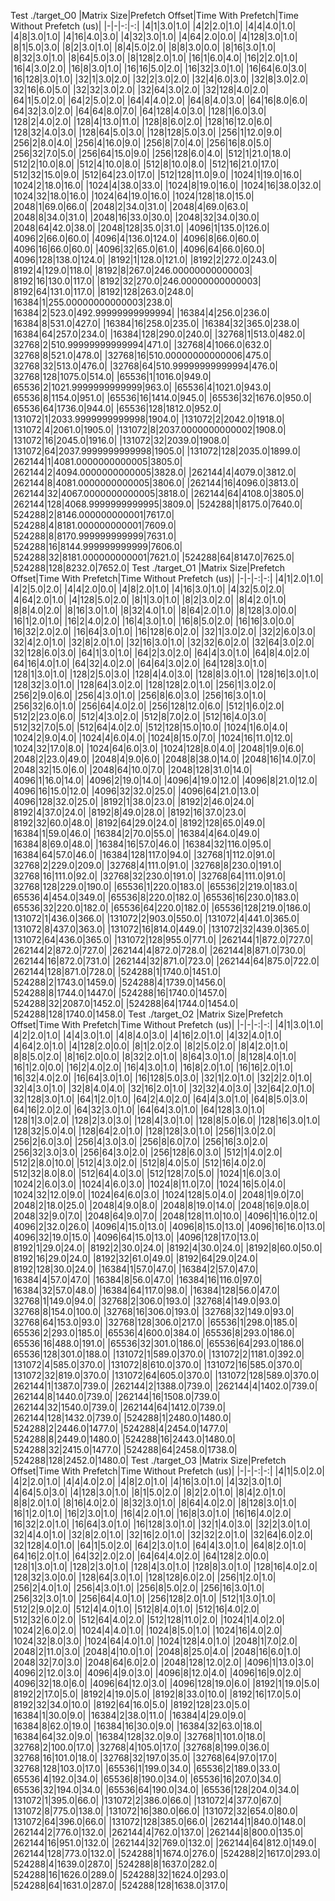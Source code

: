 Test ./target_O0
|Matrix Size|Prefetch Offset|Time With Prefetch|Time Without Prefetch (us)|
|-|-|-:|-:|
|4|1|3.0|1.0|
|4|2|2.0|1.0|
|4|4|4.0|1.0|
|4|8|3.0|1.0|
|4|16|4.0|3.0|
|4|32|3.0|1.0|
|4|64|2.0|0.0|
|4|128|3.0|1.0|
|8|1|5.0|3.0|
|8|2|3.0|1.0|
|8|4|5.0|2.0|
|8|8|3.0|0.0|
|8|16|3.0|1.0|
|8|32|3.0|1.0|
|8|64|5.0|3.0|
|8|128|2.0|1.0|
|16|1|6.0|4.0|
|16|2|2.0|1.0|
|16|4|3.0|2.0|
|16|8|3.0|1.0|
|16|16|5.0|2.0|
|16|32|3.0|1.0|
|16|64|6.0|3.0|
|16|128|3.0|1.0|
|32|1|3.0|2.0|
|32|2|3.0|2.0|
|32|4|6.0|3.0|
|32|8|3.0|2.0|
|32|16|6.0|5.0|
|32|32|3.0|2.0|
|32|64|3.0|2.0|
|32|128|4.0|2.0|
|64|1|5.0|2.0|
|64|2|5.0|2.0|
|64|4|4.0|2.0|
|64|8|4.0|3.0|
|64|16|8.0|6.0|
|64|32|3.0|2.0|
|64|64|8.0|7.0|
|64|128|4.0|3.0|
|128|1|6.0|3.0|
|128|2|4.0|2.0|
|128|4|13.0|11.0|
|128|8|6.0|2.0|
|128|16|12.0|6.0|
|128|32|4.0|3.0|
|128|64|5.0|3.0|
|128|128|5.0|3.0|
|256|1|12.0|9.0|
|256|2|8.0|4.0|
|256|4|16.0|9.0|
|256|8|7.0|4.0|
|256|16|8.0|5.0|
|256|32|7.0|5.0|
|256|64|15.0|9.0|
|256|128|6.0|4.0|
|512|1|21.0|18.0|
|512|2|10.0|8.0|
|512|4|10.0|8.0|
|512|8|10.0|8.0|
|512|16|21.0|17.0|
|512|32|15.0|9.0|
|512|64|23.0|17.0|
|512|128|11.0|9.0|
|1024|1|19.0|16.0|
|1024|2|18.0|16.0|
|1024|4|38.0|33.0|
|1024|8|19.0|16.0|
|1024|16|38.0|32.0|
|1024|32|18.0|16.0|
|1024|64|19.0|16.0|
|1024|128|18.0|15.0|
|2048|1|69.0|66.0|
|2048|2|34.0|31.0|
|2048|4|69.0|63.0|
|2048|8|34.0|31.0|
|2048|16|33.0|30.0|
|2048|32|34.0|30.0|
|2048|64|42.0|38.0|
|2048|128|35.0|31.0|
|4096|1|135.0|126.0|
|4096|2|66.0|60.0|
|4096|4|136.0|124.0|
|4096|8|66.0|60.0|
|4096|16|66.0|60.0|
|4096|32|65.0|61.0|
|4096|64|66.0|60.0|
|4096|128|138.0|124.0|
|8192|1|128.0|121.0|
|8192|2|272.0|243.0|
|8192|4|129.0|118.0|
|8192|8|267.0|246.00000000000003|
|8192|16|130.0|117.0|
|8192|32|270.0|246.00000000000003|
|8192|64|131.0|117.0|
|8192|128|263.0|248.0|
|16384|1|255.00000000000003|238.0|
|16384|2|523.0|492.99999999999994|
|16384|4|256.0|236.0|
|16384|8|531.0|427.0|
|16384|16|258.0|235.0|
|16384|32|365.0|238.0|
|16384|64|257.0|234.0|
|16384|128|290.0|240.0|
|32768|1|513.0|482.0|
|32768|2|510.99999999999994|471.0|
|32768|4|1066.0|632.0|
|32768|8|521.0|478.0|
|32768|16|510.00000000000006|475.0|
|32768|32|513.0|476.0|
|32768|64|510.99999999999994|476.0|
|32768|128|1075.0|514.0|
|65536|1|1016.0|949.0|
|65536|2|1021.9999999999999|963.0|
|65536|4|1021.0|943.0|
|65536|8|1154.0|951.0|
|65536|16|1414.0|945.0|
|65536|32|1676.0|950.0|
|65536|64|1736.0|944.0|
|65536|128|1812.0|952.0|
|131072|1|2033.9999999999998|1904.0|
|131072|2|2042.0|1918.0|
|131072|4|2061.0|1905.0|
|131072|8|2037.0000000000002|1908.0|
|131072|16|2045.0|1916.0|
|131072|32|2039.0|1908.0|
|131072|64|2037.9999999999998|1905.0|
|131072|128|2035.0|1899.0|
|262144|1|4081.0000000000005|3805.0|
|262144|2|4094.0000000000005|3828.0|
|262144|4|4079.0|3812.0|
|262144|8|4081.0000000000005|3806.0|
|262144|16|4096.0|3813.0|
|262144|32|4067.0000000000005|3818.0|
|262144|64|4108.0|3805.0|
|262144|128|4068.9999999999995|3809.0|
|524288|1|8175.0|7640.0|
|524288|2|8146.000000000001|7617.0|
|524288|4|8181.000000000001|7609.0|
|524288|8|8170.999999999999|7631.0|
|524288|16|8144.999999999999|7606.0|
|524288|32|8181.000000000001|7621.0|
|524288|64|8147.0|7625.0|
|524288|128|8232.0|7652.0|
Test ./target_O1
|Matrix Size|Prefetch Offset|Time With Prefetch|Time Without Prefetch (us)|
|-|-|-:|-:|
|4|1|2.0|1.0|
|4|2|5.0|2.0|
|4|4|2.0|0.0|
|4|8|2.0|1.0|
|4|16|3.0|1.0|
|4|32|5.0|2.0|
|4|64|2.0|1.0|
|4|128|5.0|2.0|
|8|1|3.0|1.0|
|8|2|3.0|2.0|
|8|4|2.0|1.0|
|8|8|4.0|2.0|
|8|16|3.0|1.0|
|8|32|4.0|1.0|
|8|64|2.0|1.0|
|8|128|3.0|0.0|
|16|1|2.0|1.0|
|16|2|4.0|2.0|
|16|4|3.0|1.0|
|16|8|5.0|2.0|
|16|16|3.0|0.0|
|16|32|2.0|2.0|
|16|64|3.0|1.0|
|16|128|6.0|2.0|
|32|1|3.0|2.0|
|32|2|6.0|3.0|
|32|4|2.0|1.0|
|32|8|2.0|1.0|
|32|16|3.0|1.0|
|32|32|6.0|2.0|
|32|64|3.0|2.0|
|32|128|6.0|3.0|
|64|1|3.0|1.0|
|64|2|3.0|2.0|
|64|4|3.0|1.0|
|64|8|4.0|2.0|
|64|16|4.0|1.0|
|64|32|4.0|2.0|
|64|64|3.0|2.0|
|64|128|3.0|1.0|
|128|1|3.0|1.0|
|128|2|5.0|3.0|
|128|4|4.0|3.0|
|128|8|3.0|1.0|
|128|16|3.0|1.0|
|128|32|3.0|1.0|
|128|64|3.0|2.0|
|128|128|2.0|1.0|
|256|1|3.0|2.0|
|256|2|9.0|6.0|
|256|4|3.0|1.0|
|256|8|6.0|3.0|
|256|16|3.0|1.0|
|256|32|6.0|1.0|
|256|64|4.0|2.0|
|256|128|12.0|6.0|
|512|1|6.0|2.0|
|512|2|23.0|6.0|
|512|4|3.0|2.0|
|512|8|7.0|2.0|
|512|16|4.0|3.0|
|512|32|7.0|5.0|
|512|64|4.0|2.0|
|512|128|15.0|10.0|
|1024|1|6.0|4.0|
|1024|2|9.0|4.0|
|1024|4|6.0|4.0|
|1024|8|15.0|7.0|
|1024|16|11.0|12.0|
|1024|32|17.0|8.0|
|1024|64|6.0|3.0|
|1024|128|8.0|4.0|
|2048|1|9.0|6.0|
|2048|2|23.0|49.0|
|2048|4|9.0|6.0|
|2048|8|38.0|14.0|
|2048|16|14.0|7.0|
|2048|32|15.0|6.0|
|2048|64|10.0|7.0|
|2048|128|31.0|14.0|
|4096|1|16.0|14.0|
|4096|2|19.0|14.0|
|4096|4|19.0|12.0|
|4096|8|21.0|12.0|
|4096|16|15.0|12.0|
|4096|32|32.0|25.0|
|4096|64|21.0|13.0|
|4096|128|32.0|25.0|
|8192|1|38.0|23.0|
|8192|2|46.0|24.0|
|8192|4|37.0|24.0|
|8192|8|49.0|28.0|
|8192|16|37.0|23.0|
|8192|32|60.0|48.0|
|8192|64|29.0|24.0|
|8192|128|65.0|49.0|
|16384|1|59.0|46.0|
|16384|2|70.0|55.0|
|16384|4|64.0|49.0|
|16384|8|69.0|48.0|
|16384|16|57.0|46.0|
|16384|32|116.0|95.0|
|16384|64|57.0|46.0|
|16384|128|117.0|94.0|
|32768|1|112.0|91.0|
|32768|2|229.0|209.0|
|32768|4|111.0|91.0|
|32768|8|230.0|191.0|
|32768|16|111.0|92.0|
|32768|32|230.0|191.0|
|32768|64|111.0|91.0|
|32768|128|229.0|190.0|
|65536|1|220.0|183.0|
|65536|2|219.0|183.0|
|65536|4|454.0|349.0|
|65536|8|220.0|182.0|
|65536|16|230.0|183.0|
|65536|32|220.0|182.0|
|65536|64|220.0|182.0|
|65536|128|219.0|186.0|
|131072|1|436.0|366.0|
|131072|2|903.0|550.0|
|131072|4|441.0|365.0|
|131072|8|437.0|363.0|
|131072|16|814.0|449.0|
|131072|32|439.0|365.0|
|131072|64|436.0|365.0|
|131072|128|955.0|771.0|
|262144|1|872.0|727.0|
|262144|2|872.0|727.0|
|262144|4|872.0|728.0|
|262144|8|871.0|730.0|
|262144|16|872.0|731.0|
|262144|32|871.0|723.0|
|262144|64|875.0|722.0|
|262144|128|871.0|728.0|
|524288|1|1740.0|1451.0|
|524288|2|1743.0|1459.0|
|524288|4|1739.0|1456.0|
|524288|8|1744.0|1447.0|
|524288|16|1740.0|1457.0|
|524288|32|2087.0|1452.0|
|524288|64|1744.0|1454.0|
|524288|128|1740.0|1458.0|
Test ./target_O2
|Matrix Size|Prefetch Offset|Time With Prefetch|Time Without Prefetch (us)|
|-|-|-:|-:|
|4|1|3.0|1.0|
|4|2|2.0|1.0|
|4|4|3.0|1.0|
|4|8|4.0|3.0|
|4|16|2.0|1.0|
|4|32|4.0|1.0|
|4|64|2.0|1.0|
|4|128|2.0|0.0|
|8|1|2.0|2.0|
|8|2|5.0|2.0|
|8|4|2.0|1.0|
|8|8|5.0|2.0|
|8|16|2.0|0.0|
|8|32|2.0|1.0|
|8|64|3.0|1.0|
|8|128|4.0|1.0|
|16|1|2.0|0.0|
|16|2|4.0|2.0|
|16|4|3.0|1.0|
|16|8|2.0|1.0|
|16|16|2.0|1.0|
|16|32|4.0|2.0|
|16|64|3.0|1.0|
|16|128|5.0|3.0|
|32|1|2.0|1.0|
|32|2|2.0|1.0|
|32|4|3.0|1.0|
|32|8|4.0|4.0|
|32|16|2.0|1.0|
|32|32|4.0|3.0|
|32|64|2.0|1.0|
|32|128|3.0|1.0|
|64|1|2.0|1.0|
|64|2|4.0|2.0|
|64|4|3.0|1.0|
|64|8|5.0|3.0|
|64|16|2.0|2.0|
|64|32|3.0|1.0|
|64|64|3.0|1.0|
|64|128|3.0|1.0|
|128|1|3.0|2.0|
|128|2|3.0|3.0|
|128|4|3.0|1.0|
|128|8|5.0|6.0|
|128|16|3.0|1.0|
|128|32|5.0|4.0|
|128|64|2.0|1.0|
|128|128|3.0|1.0|
|256|1|3.0|2.0|
|256|2|6.0|3.0|
|256|4|3.0|3.0|
|256|8|6.0|7.0|
|256|16|3.0|2.0|
|256|32|3.0|3.0|
|256|64|3.0|2.0|
|256|128|6.0|3.0|
|512|1|4.0|2.0|
|512|2|8.0|10.0|
|512|4|3.0|2.0|
|512|8|4.0|5.0|
|512|16|4.0|2.0|
|512|32|8.0|8.0|
|512|64|4.0|3.0|
|512|128|7.0|5.0|
|1024|1|6.0|3.0|
|1024|2|6.0|3.0|
|1024|4|6.0|3.0|
|1024|8|11.0|7.0|
|1024|16|5.0|4.0|
|1024|32|12.0|9.0|
|1024|64|6.0|3.0|
|1024|128|5.0|4.0|
|2048|1|9.0|7.0|
|2048|2|18.0|25.0|
|2048|4|9.0|8.0|
|2048|8|19.0|14.0|
|2048|16|9.0|8.0|
|2048|32|9.0|7.0|
|2048|64|9.0|7.0|
|2048|128|11.0|10.0|
|4096|1|16.0|12.0|
|4096|2|32.0|26.0|
|4096|4|15.0|13.0|
|4096|8|15.0|13.0|
|4096|16|16.0|13.0|
|4096|32|19.0|15.0|
|4096|64|15.0|13.0|
|4096|128|17.0|13.0|
|8192|1|29.0|24.0|
|8192|2|30.0|24.0|
|8192|4|30.0|24.0|
|8192|8|60.0|50.0|
|8192|16|29.0|24.0|
|8192|32|61.0|49.0|
|8192|64|29.0|24.0|
|8192|128|30.0|24.0|
|16384|1|57.0|47.0|
|16384|2|57.0|47.0|
|16384|4|57.0|47.0|
|16384|8|56.0|47.0|
|16384|16|116.0|97.0|
|16384|32|57.0|48.0|
|16384|64|117.0|98.0|
|16384|128|56.0|47.0|
|32768|1|149.0|94.0|
|32768|2|306.0|193.0|
|32768|4|149.0|93.0|
|32768|8|154.0|100.0|
|32768|16|306.0|193.0|
|32768|32|149.0|93.0|
|32768|64|153.0|93.0|
|32768|128|306.0|217.0|
|65536|1|298.0|185.0|
|65536|2|293.0|185.0|
|65536|4|600.0|384.0|
|65536|8|293.0|186.0|
|65536|16|488.0|191.0|
|65536|32|301.0|186.0|
|65536|64|293.0|186.0|
|65536|128|301.0|188.0|
|131072|1|589.0|370.0|
|131072|2|1181.0|392.0|
|131072|4|585.0|370.0|
|131072|8|610.0|370.0|
|131072|16|585.0|370.0|
|131072|32|819.0|370.0|
|131072|64|605.0|370.0|
|131072|128|589.0|370.0|
|262144|1|1387.0|739.0|
|262144|2|1388.0|739.0|
|262144|4|1402.0|739.0|
|262144|8|1440.0|739.0|
|262144|16|1508.0|739.0|
|262144|32|1540.0|739.0|
|262144|64|1412.0|739.0|
|262144|128|1432.0|739.0|
|524288|1|2480.0|1480.0|
|524288|2|2446.0|1477.0|
|524288|4|2454.0|1477.0|
|524288|8|2449.0|1480.0|
|524288|16|2443.0|1480.0|
|524288|32|2415.0|1477.0|
|524288|64|2458.0|1738.0|
|524288|128|2452.0|1480.0|
Test ./target_O3
|Matrix Size|Prefetch Offset|Time With Prefetch|Time Without Prefetch (us)|
|-|-|-:|-:|
|4|1|5.0|2.0|
|4|2|2.0|1.0|
|4|4|4.0|2.0|
|4|8|2.0|1.0|
|4|16|3.0|1.0|
|4|32|3.0|1.0|
|4|64|5.0|3.0|
|4|128|3.0|1.0|
|8|1|5.0|2.0|
|8|2|2.0|1.0|
|8|4|2.0|1.0|
|8|8|2.0|1.0|
|8|16|4.0|2.0|
|8|32|3.0|1.0|
|8|64|4.0|2.0|
|8|128|3.0|1.0|
|16|1|2.0|1.0|
|16|2|3.0|1.0|
|16|4|2.0|1.0|
|16|8|3.0|1.0|
|16|16|4.0|2.0|
|16|32|2.0|1.0|
|16|64|3.0|1.0|
|16|128|3.0|1.0|
|32|1|4.0|3.0|
|32|2|3.0|1.0|
|32|4|4.0|1.0|
|32|8|2.0|1.0|
|32|16|2.0|1.0|
|32|32|2.0|1.0|
|32|64|6.0|2.0|
|32|128|4.0|1.0|
|64|1|5.0|2.0|
|64|2|3.0|1.0|
|64|4|3.0|1.0|
|64|8|2.0|1.0|
|64|16|2.0|1.0|
|64|32|2.0|2.0|
|64|64|4.0|2.0|
|64|128|2.0|0.0|
|128|1|3.0|1.0|
|128|2|3.0|1.0|
|128|4|3.0|1.0|
|128|8|3.0|1.0|
|128|16|4.0|2.0|
|128|32|3.0|0.0|
|128|64|3.0|1.0|
|128|128|6.0|2.0|
|256|1|2.0|1.0|
|256|2|4.0|1.0|
|256|4|3.0|1.0|
|256|8|5.0|2.0|
|256|16|3.0|1.0|
|256|32|3.0|1.0|
|256|64|4.0|1.0|
|256|128|2.0|1.0|
|512|1|3.0|1.0|
|512|2|9.0|2.0|
|512|4|4.0|1.0|
|512|8|4.0|1.0|
|512|16|4.0|2.0|
|512|32|6.0|2.0|
|512|64|4.0|2.0|
|512|128|11.0|2.0|
|1024|1|4.0|2.0|
|1024|2|6.0|2.0|
|1024|4|4.0|1.0|
|1024|8|5.0|1.0|
|1024|16|4.0|2.0|
|1024|32|8.0|3.0|
|1024|64|4.0|1.0|
|1024|128|4.0|1.0|
|2048|1|7.0|2.0|
|2048|2|11.0|3.0|
|2048|4|10.0|1.0|
|2048|8|25.0|4.0|
|2048|16|6.0|1.0|
|2048|32|7.0|3.0|
|2048|64|6.0|2.0|
|2048|128|12.0|2.0|
|4096|1|13.0|3.0|
|4096|2|12.0|3.0|
|4096|4|9.0|3.0|
|4096|8|12.0|4.0|
|4096|16|9.0|2.0|
|4096|32|18.0|6.0|
|4096|64|12.0|3.0|
|4096|128|19.0|6.0|
|8192|1|19.0|5.0|
|8192|2|17.0|5.0|
|8192|4|19.0|5.0|
|8192|8|33.0|10.0|
|8192|16|17.0|5.0|
|8192|32|34.0|10.0|
|8192|64|16.0|5.0|
|8192|128|23.0|5.0|
|16384|1|30.0|9.0|
|16384|2|38.0|11.0|
|16384|4|29.0|9.0|
|16384|8|62.0|19.0|
|16384|16|30.0|9.0|
|16384|32|63.0|18.0|
|16384|64|32.0|9.0|
|16384|128|32.0|9.0|
|32768|1|101.0|18.0|
|32768|2|100.0|17.0|
|32768|4|105.0|17.0|
|32768|8|199.0|36.0|
|32768|16|101.0|18.0|
|32768|32|197.0|35.0|
|32768|64|97.0|17.0|
|32768|128|103.0|17.0|
|65536|1|199.0|34.0|
|65536|2|189.0|33.0|
|65536|4|192.0|34.0|
|65536|8|190.0|34.0|
|65536|16|207.0|34.0|
|65536|32|194.0|34.0|
|65536|64|190.0|34.0|
|65536|128|204.0|34.0|
|131072|1|395.0|66.0|
|131072|2|386.0|66.0|
|131072|4|377.0|67.0|
|131072|8|775.0|138.0|
|131072|16|380.0|66.0|
|131072|32|654.0|80.0|
|131072|64|396.0|66.0|
|131072|128|385.0|66.0|
|262144|1|840.0|148.0|
|262144|2|776.0|132.0|
|262144|4|762.0|137.0|
|262144|8|800.0|135.0|
|262144|16|951.0|132.0|
|262144|32|769.0|132.0|
|262144|64|812.0|149.0|
|262144|128|773.0|132.0|
|524288|1|1674.0|276.0|
|524288|2|1617.0|293.0|
|524288|4|1639.0|287.0|
|524288|8|1637.0|282.0|
|524288|16|1626.0|289.0|
|524288|32|1624.0|293.0|
|524288|64|1631.0|287.0|
|524288|128|1638.0|317.0|
